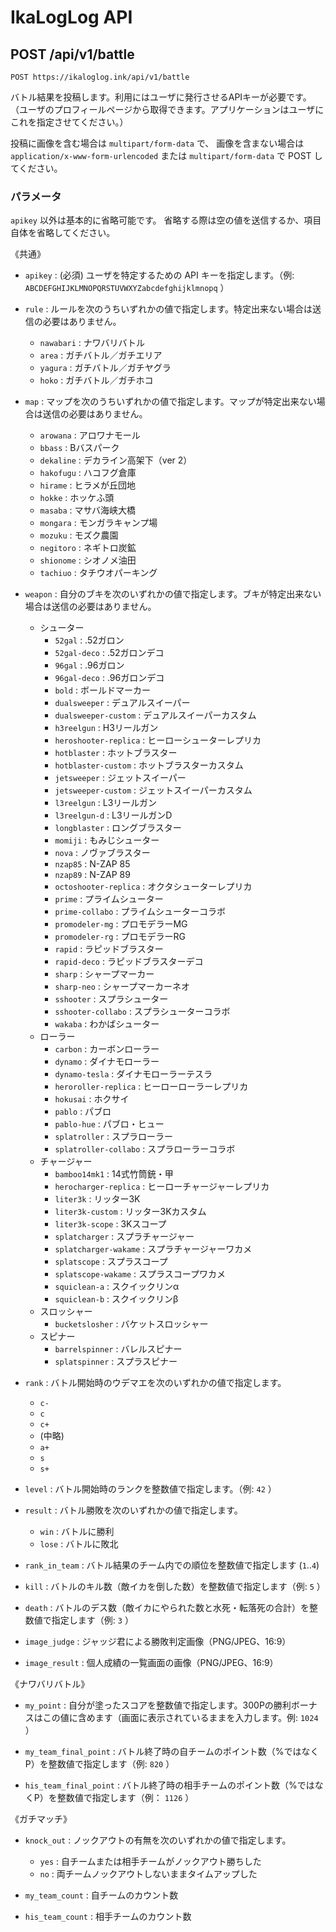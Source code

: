 IkaLogLog API
=============

POST /api/v1/battle
-------------------

`POST https://ikaloglog.ink/api/v1/battle`

バトル結果を投稿します。利用にはユーザに発行させるAPIキーが必要です。
（ユーザのプロフィールページから取得できます。アプリケーションはユーザにこれを指定させてください。）

投稿に画像を含む場合は `multipart/form-data` で、
画像を含まない場合は `application/x-www-form-urlencoded` または `multipart/form-data` で POST してください。

### パラメータ ###

`apikey` 以外は基本的に省略可能です。
省略する際は空の値を送信するか、項目自体を省略してください。

《共通》

* `apikey` : (必須) ユーザを特定するための API キーを指定します。（例: `ABCDEFGHIJKLMNOPQRSTUVWXYZabcdefghijklmnopq` ）

* `rule` : ルールを次のうちいずれかの値で指定します。特定出来ない場合は送信の必要はありません。
    - `nawabari` : ナワバリバトル
    - `area` : ガチバトル／ガチエリア
    - `yagura` : ガチバトル／ガチヤグラ
    - `hoko` : ガチバトル／ガチホコ

* `map` : マップを次のうちいずれかの値で指定します。マップが特定出来ない場合は送信の必要はありません。
    - `arowana` : アロワナモール
    - `bbass` : Bバスパーク
    - `dekaline` : デカライン高架下（ver 2）
    - `hakofugu` : ハコフグ倉庫
    - `hirame` : ヒラメが丘団地
    - `hokke` : ホッケふ頭
    - `masaba` : マサバ海峡大橋
    - `mongara` : モンガラキャンプ場
    - `mozuku` : モズク農園
    - `negitoro` : ネギトロ炭鉱
    - `shionome` : シオノメ油田
    - `tachiuo` : タチウオパーキング

* `weapon` : 自分のブキを次のいずれかの値で指定します。ブキが特定出来ない場合は送信の必要はありません。
    - シューター
        - `52gal` : .52ガロン
        - `52gal-deco` : .52ガロンデコ
        - `96gal` : .96ガロン
        - `96gal-deco` : .96ガロンデコ
        - `bold` : ボールドマーカー
        - `dualsweeper` : デュアルスイーパー
        - `dualsweeper-custom` : デュアルスイーパーカスタム
        - `h3reelgun` : H3リールガン
        - `heroshooter-replica` : ヒーローシューターレプリカ
        - `hotblaster` : ホットブラスター
        - `hotblaster-custom` : ホットブラスターカスタム
        - `jetsweeper` : ジェットスイーパー
        - `jetsweeper-custom` : ジェットスイーパーカスタム
        - `l3reelgun` : L3リールガン
        - `l3reelgun-d` : L3リールガンD
        - `longblaster` : ロングブラスター
        - `momiji` : もみじシューター
        - `nova` : ノヴァブラスター
        - `nzap85` : N-ZAP 85
        - `nzap89` : N-ZAP 89
        - `octoshooter-replica` : オクタシューターレプリカ
        - `prime` : プライムシューター
        - `prime-collabo` : プライムシューターコラボ
        - `promodeler-mg` : プロモデラーMG
        - `promodeler-rg` : プロモデラーRG
        - `rapid` : ラピッドブラスター
        - `rapid-deco` : ラピッドブラスターデコ
        - `sharp` : シャープマーカー
        - `sharp-neo` : シャープマーカーネオ
        - `sshooter` : スプラシューター
        - `sshooter-collabo` : スプラシューターコラボ
        - `wakaba` : わかばシューター
    - ローラー
        - `carbon` : カーボンローラー
        - `dynamo` : ダイナモローラー
        - `dynamo-tesla` : ダイナモローラーテスラ
        - `heroroller-replica` : ヒーローローラーレプリカ
        - `hokusai` : ホクサイ
        - `pablo` : パブロ
        - `pablo-hue` : パブロ・ヒュー
        - `splatroller` : スプラローラー
        - `splatroller-collabo` : スプラローラーコラボ
    - チャージャー
        - `bamboo14mk1` : 14式竹筒銃・甲
        - `herocharger-replica` : ヒーローチャージャーレプリカ
        - `liter3k` : リッター3K
        - `liter3k-custom` : リッター3Kカスタム
        - `liter3k-scope` : 3Kスコープ
        - `splatcharger` : スプラチャージャー
        - `splatcharger-wakame` : スプラチャージャーワカメ
        - `splatscope` : スプラスコープ
        - `splatscope-wakame` : スプラスコープワカメ
        - `squiclean-a` : スクイックリンα
        - `squiclean-b` : スクイックリンβ
    - スロッシャー
        - `bucketslosher` : バケットスロッシャー
    - スピナー
        - `barrelspinner` : バレルスピナー
        - `splatspinner` : スプラスピナー

* `rank` : バトル開始時のウデマエを次のいずれかの値で指定します。
    - `c-`
    - `c`
    - `c+`
    - (中略)
    - `a+`
    - `s`
    - `s+`

* `level` : バトル開始時のランクを整数値で指定します。（例: `42` ）

* `result` : バトル勝敗を次のいずれかの値で指定します。
    - `win` : バトルに勝利
    - `lose` : バトルに敗北

* `rank_in_team` : バトル結果のチーム内での順位を整数値で指定します (`1`..`4`)

* `kill` : バトルのキル数（敵イカを倒した数）を整数値で指定します（例: `5` ）

* `death` : バトルのデス数（敵イカにやられた数と水死・転落死の合計）を整数値で指定します（例: `3` ）

* `image_judge` : ジャッジ君による勝敗判定画像（PNG/JPEG、16:9）

* `image_result` : 個人成績の一覧画面の画像（PNG/JPEG、16:9）

《ナワバリバトル》

* `my_point` : 自分が塗ったスコアを整数値で指定します。300Pの勝利ボーナスはこの値に含めます（画面に表示されているままを入力します。例: `1024` ）

* `my_team_final_point` : バトル終了時の自チームのポイント数（%ではなくP）を整数値で指定します（例: `820` ）

* `his_team_final_point` : バトル終了時の相手チームのポイント数（%ではなくP）を整数値で指定します（例： `1126` ）

《ガチマッチ》

* `knock_out` : ノックアウトの有無を次のいずれかの値で指定します。
    - `yes` : 自チームまたは相手チームがノックアウト勝ちした
    - `no` : 両チームノックアウトしないままタイムアップした

* `my_team_count` : 自チームのカウント数

* `his_team_count` : 相手チームのカウント数
